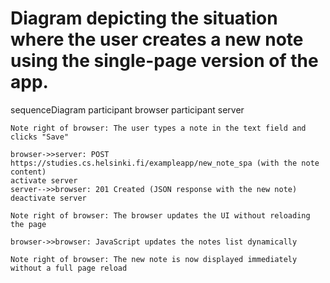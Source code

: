 # Diagram depicting the situation where the user creates a new note using the single-page version of the app.

sequenceDiagram
    participant browser
    participant server

    Note right of browser: The user types a note in the text field and clicks "Save"

    browser->>server: POST https://studies.cs.helsinki.fi/exampleapp/new_note_spa (with the note content)
    activate server
    server-->>browser: 201 Created (JSON response with the new note)
    deactivate server

    Note right of browser: The browser updates the UI without reloading the page

    browser->>browser: JavaScript updates the notes list dynamically

    Note right of browser: The new note is now displayed immediately without a full page reload
